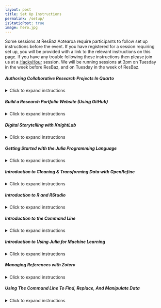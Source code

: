 ```yaml
---
layout: post
title: Set Up Instructions
permalink: /setup/
isStaticPost: true
image: hero.jpg
---
```


Some sessions at ResBaz Aotearoa require participants to follow set up instructions before the event. If you have registered for a session requiring set up, you will be provided with a link to the relevant instructions on this page. If you have any trouble following these instructions then please join us at a [HackyHour](https://uoa-eresearch.github.io/HackyHour/) session. We will be running sessions at 3pm on Tuesday in the week before ResBaz, and on Tuesday in the week of ResBaz.

##### <b>Authoring Collaborative Research Projects In Quarto</b>

<details markdown=1>
  <summary>Click to expand instructions</summary>
 
This session is designed to be easy to follow but is targeted at people already familiar with basic coding, code editing software, and version control. We will be using R as an example but Python, R, Julia, and Observable JavaScript are the primary languages Quarto supports. Experience with R is not required.
Before the session, install:
1. [Quarto](https://quarto.org/docs/get-started/)
2. [R](https://www.r-project.org/) or use Software Center/Self Service on University of Auckland devices.
3. [Git](https://git-scm.com/book/en/v2/Getting-Started-Installing-Git)
4. [Log in to GitHub (or sign up for a free account)](https://github.com/)
5. [VS Code](https://code.visualstudio.com/download) or use Software Center/Self Service on University of Auckland devices.
  - VS Code Extensions (install in the extensions tab in VS Code):
    - R
    - Quarto
    - Git

</details>

##### <b>Build a Research Portfolio Website (Using GitHub)</b>

<details markdown=1>
  <summary>Click to expand instructions</summary>
 
This is a hands-on, follow-along workshop, and having a dual monitor set-up is highly recommended if possible.
To prepare for the workshop, before the session please:
1. Set up a free account on [GitHub](https://github.com/) (if you don't already have one)
2. Download [GitHub Desktop](https://desktop.github.com/)
3. Download a free text editor ([Visual Studio Code](https://code.visualstudio.com/) recommended)
4. Have some assets you'd like to use for your site (e.g. a profile picture, bio, description of research projects and related images, a brief list of skills and experience, a collection of articles/publications – the raw text, e.g. word documents, will be helpful). Collate these into one folder.
 
Note: Some familiarity with git, HTML and CSS will be beneficial, but not necessary.

</details>

##### <b>Digital Storytelling with KnightLab</b>

<details markdown=1>
  <summary>Click to expand instructions</summary>
 
If possible, bring along some information on your favourite movie such as name, date, a link to a related image (right click and choose "Save Image Link"), and one or two sentences on why you like it. We'll use this to collectively make a [TimeLine](http://timeline.knightlab.com/).  

</details>

##### <b>Getting Started with the Julia Programming Language</b>

<details markdown=1>
  <summary>Click to expand instructions</summary>
 
1. Install [Julia 1.8](https://github.com/ablaom/HelloJulia.jl/blob/dev/FIRST_STEPS.md). 
2. Install [workshop resources](https://github.com/ablaom/HelloJulia.jl/wiki/JuliaCon-2022-workshop:-Getting-started-with-Julia-and-MLJ). 

- Recommended: An understanding of basic linear algebra and statistics, such as that covered in first year university courses. 
- Recommended but not essential: Prior experience with a scripting language, such as python, MATLAB or R.

</details>

##### <b>Introduction to Cleaning & Transforming Data with OpenRefine</b>

<details markdown=1>
  <summary>Click to expand instructions</summary>
 
a.	If you’re using a personal device follow the instructions [here](https://datacarpentry.org/ecology-workshop/setup-r-workshop.html#openrefine) under ‘OpenRefine’.
b.	If you’re using a University of Auckland device, search for and install ‘Corretto OpenJDK’ in Software Center (Windows) or Self-Service (Mac). Then go [here](https://openrefine.org/download.html) and download the latest version of ‘Windows (without Java)’ under ‘Other platforms and versions’.

</details>

##### <b>Introduction to R and RStudio</b>

<details markdown=1>
  <summary>Click to expand instructions</summary>
 
a.	If you’re using a personal device follow the instructions [here](https://datacarpentry.org/ecology-workshop/setup-r-workshop.html#r-and-rstudio) for your operating system.
b.	If you’re using a University of Auckland device, search for ‘r project’ in Software Center (Windows) or Self-Service (Mac) and install ‘R’, then search for and install ‘RStudio’.

</details>

##### <b>Introduction to the Command Line</b>

<details markdown=1>
  <summary>Click to expand instructions</summary>
 
If you are using Windows, please install Git for Windows. See [here](https://carpentries.github.io/workshop-template/#shell) for instructions.

</details>

##### <b>Introduction to Using Julia for Machine Learning</b>

<details markdown=1>
  <summary>Click to expand instructions</summary>
 
1. Install [Julia 1.8](https://github.com/ablaom/HelloJulia.jl/blob/dev/FIRST_STEPS.md). 
2. Install [workshop resources](https://github.com/ablaom/HelloJulia.jl/wiki/JuliaCon-2022-workshop:-Getting-started-with-Julia-and-MLJ). 

- Recommended: An understanding of basic linear algebra and statistics, such as that covered in first year university courses. 
- Recommended but not essential: Prior experience with a scripting language, such as python, MATLAB or R.

</details>

##### <b>Managing References with Zotero</b>

<details markdown=1>
  <summary>Click to expand instructions</summary>
 
If you'd like to follow along you will need to:
1. Go to (https://www.zotero.org/user/register) and create a zotero account.
2. Go to (https://www.zotero.org/download/) and install both Zotero (a standalone app) and the appropriate Zotero Connector (an extension for your browser). OR on University of Auckland devices: Instead install Zotero through the Software Center (Windows) or Self Service (Mac).
3. Open Zotero and from the top menu bar select Edit > Preferences > Sync and fill in your zotero account details.
We recommend a two-screen setup for those wishing to follow along.

</details>

##### <b>Using The Command Line To Find, Replace, And Manipulate Data</b>

<details markdown=1>
  <summary>Click to expand instructions</summary>
 
If you are using Windows, please install Git for Windows. See [here](https://carpentries.github.io/workshop-template/#shell) for instructions.

</details>





